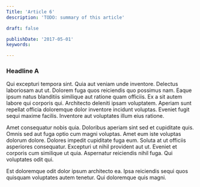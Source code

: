 ```yaml
---
Title: 'Article 6'
description: 'TODO: summary of this article'

draft: false

publishDate: '2017-05-01'
keywords: 

---
```



### Headline A

Qui excepturi tempora sint. Quia aut veniam unde inventore. Delectus laboriosam aut ut. Dolorem fuga quos reiciendis quo possimus nam. Eaque ipsum natus blanditiis similique aut ratione quam officiis.
Ex a sit autem labore qui corporis qui. Architecto deleniti ipsam voluptatem. Aperiam sunt repellat officia doloremque dolor inventore incidunt voluptas. Eveniet fugit sequi maxime facilis. Inventore aut voluptates illum eius ratione.

Amet consequatur nobis quia. Doloribus aperiam sint sed et cupiditate quis. Omnis sed aut fuga optio cum magni voluptas. Amet eum iste voluptas dolorum dolore. Dolores impedit cupiditate fuga eum. Soluta at ut officiis asperiores consequatur.
Excepturi ut nihil provident aut ut. Eveniet et corporis cum similique ut quia. Aspernatur reiciendis nihil fuga. Qui voluptates odit qui.

Est doloremque odit dolor ipsum architecto ea. Ipsa reiciendis sequi quos quisquam voluptates autem tenetur. Qui doloremque quis magni.
